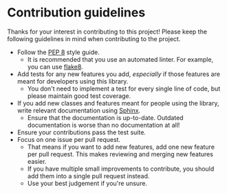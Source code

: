 Contribution guidelines
=======================

Thanks for your interest in contributing to this project! Please keep the following guidelines in mind when contributing to the project.

* Follow the [PEP 8](https://www.python.org/dev/peps/pep-0008/) style guide.
  * It is recommended that you use an automated linter. For example, you can use [flake8](http://flake8.pycqa.org/en/latest/).
* Add tests for any new features you add, *especially* if those features are meant for developers using this library.
  * You don't need to implement a test for every single line of code, but please maintain good test coverage.
* If you add new classes and features meant for people using the library, write relevant documentation using [Sphinx](http://www.sphinx-doc.org/en/master/).
  * Ensure that the documentation is up-to-date. Outdated documentation is worse than no documentation at all!
* Ensure your contributions pass the test suite.
* Focus on one issue per pull request.
  * That means if you want to add new features, add one new feature per pull request. This makes reviewing and merging new features easier.
  * If you have multiple small improvements to contribute, you should add them into a single pull request instead.
  * Use your best judgement if you're unsure.
